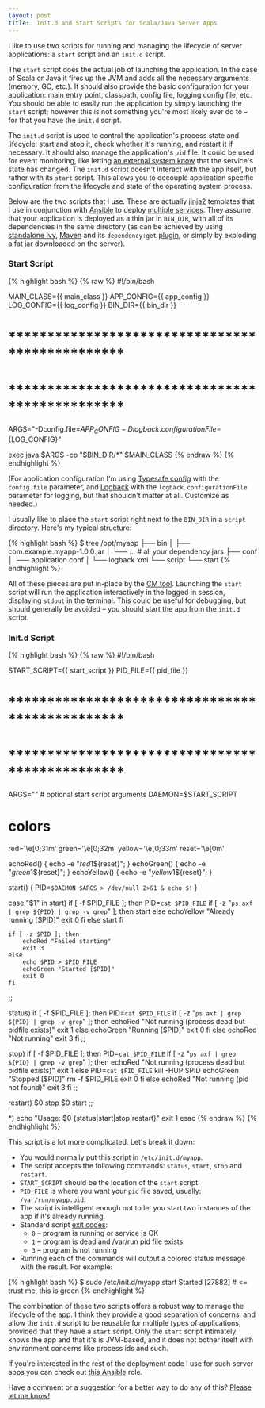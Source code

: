 ```yaml
---
layout: post
title:  Init.d and Start Scripts for Scala/Java Server Apps
---
```


I like to use two scripts for running and managing the lifecycle of server applications: a `start` script and an `init.d` script.

The `start` script does the actual job of launching the application. In the case of Scala or Java it fires up the JVM and adds all the necessary arguments (memory, GC, etc.). It should also provide the basic configuration for your application: main entry point, classpath, config file, logging config file, etc. You should be able to easily run the application by simply launching the `start` script; however this is not something you're most likely ever do to – for that you have the `init.d` script.

The `init.d` script is used to control the application's process state and lifecycle: start and stop it, check whether it's running, and restart it if necessary. It should also manage the application's `pid` file. It could be used for event monitoring, like letting [an external system know](https://docs.newrelic.com/docs/agents/java-agent/instrumentation/recording-deployments-java-agent) that the service's state has changed. The `init.d` script doesn't interact with the app itself, but rather with its `start` script. This allows you to decouple application specific configuration from the lifecycle and state of the operating system process.

Below are the two scripts that I use. These are actually [jinja2](http://jinja.pocoo.org/) templates that I use in conjunction with [Ansible](http://www.ansible.com/home) to deploy [multiple services](https://github.com/orrsella/scala-e2e-testing). They assume that your application is deployed as a thin jar in `BIN_DIR`, with all of its dependencies in the same directory (as can be achieved by using [standalone Ivy](http://ant.apache.org/ivy/history/latest-milestone/standalone.html), [Maven](http://maven.apache.org/) and its `dependency:get` [plugin](http://maven.apache.org/plugins/maven-dependency-plugin/), or simply by exploding a fat jar downloaded on the server).

### Start Script

{% highlight bash %}
{% raw %}
#!/bin/bash

MAIN_CLASS={{ main_class }}
APP_CONFIG={{ app_config }}
LOG_CONFIG={{ log_config }}
BIN_DIR={{ bin_dir }}

# ***********************************************
# ***********************************************

ARGS="-Dconfig.file=${APP_CONFIG} -Dlogback.configurationFile=${LOG_CONFIG}"

exec java $ARGS -cp "$BIN_DIR/*" $MAIN_CLASS
{% endraw %}
{% endhighlight %}

(For application configuration I'm using [Typesafe config](https://github.com/typesafehub/config) with the `config.file` parameter, and [Logback](http://logback.qos.ch/) with the `logback.configurationFile` parameter for logging, but that shouldn't matter at all. Customize as needed.)

I usually like to place the `start` script right next to the `BIN_DIR` in a `script` directory. Here's my typical structure:

{% highlight bash %}
$ tree /opt/myapp
├── bin
│   ├── com.example.myapp-1.0.0.jar
│   └── ... # all your dependency jars
├── conf
│   ├── application.conf
│   └── logback.xml
└── script
    └── start
{% endhighlight %}

All of these pieces are put in-place by the [CM tool](http://www.ansible.com/home). Launching the `start` script will run the application interactively in the logged in session, displaying `stdout` in the terminal. This could be useful for debugging, but should generally be avoided – you should start the app from the `init.d` script.

### Init.d Script

{% highlight bash %}
{% raw %}
#!/bin/bash

START_SCRIPT={{ start_script }}
PID_FILE={{ pid_file }}

# ***********************************************
# ***********************************************

ARGS="" # optional start script arguments
DAEMON=$START_SCRIPT

# colors
red='\e[0;31m'
green='\e[0;32m'
yellow='\e[0;33m'
reset='\e[0m'

echoRed() { echo -e "${red}$1${reset}"; }
echoGreen() { echo -e "${green}$1${reset}"; }
echoYellow() { echo -e "${yellow}$1${reset}"; }

start() {
  PID=`$DAEMON $ARGS > /dev/null 2>&1 & echo $!`
}

case "$1" in
start)
    if [ -f $PID_FILE ]; then
        PID=`cat $PID_FILE`
        if [ -z "`ps axf | grep ${PID} | grep -v grep`" ]; then
            start
        else
            echoYellow "Already running [$PID]"
            exit 0
        fi
    else
        start
    fi

    if [ -z $PID ]; then
        echoRed "Failed starting"
        exit 3
    else
        echo $PID > $PID_FILE
        echoGreen "Started [$PID]"
        exit 0
    fi
;;

status)
    if [ -f $PID_FILE ]; then
        PID=`cat $PID_FILE`
        if [ -z "`ps axf | grep ${PID} | grep -v grep`" ]; then
            echoRed "Not running (process dead but pidfile exists)"
            exit 1
        else
            echoGreen "Running [$PID]"
            exit 0
        fi
    else
        echoRed "Not running"
        exit 3
    fi
;;

stop)
    if [ -f $PID_FILE ]; then
        PID=`cat $PID_FILE`
        if [ -z "`ps axf | grep ${PID} | grep -v grep`" ]; then
            echoRed "Not running (process dead but pidfile exists)"
            exit 1
        else
            PID=`cat $PID_FILE`
            kill -HUP $PID
            echoGreen "Stopped [$PID]"
            rm -f $PID_FILE
            exit 0
        fi
    else
        echoRed "Not running (pid not found)"
        exit 3
    fi
;;

restart)
    $0 stop
    $0 start
;;

*)
    echo "Usage: $0 {status|start|stop|restart}"
    exit 1
esac
{% endraw %}
{% endhighlight %}

This script is a lot more complicated. Let's break it down:

* You would normally put this script in `/etc/init.d/myapp`.
* The script accepts the following commands: `status`, `start`, `stop` and `restart`.
* `START_SCRIPT` should be the location of the `start` script.
* `PID_FILE` is where you want your `pid` file saved, usually: `/var/run/myapp.pid`.
* The script is intelligent enough not to let you start two instances of the app if it's already running.
* Standard script [exit codes](http://refspecs.linuxbase.org/LSB_3.1.1/LSB-Core-generic/LSB-Core-generic/iniscrptact.html):
  * `0` – program is running or service is OK
  * `1` – program is dead and /var/run pid file exists
  * `3` – program is not running
* Running each of the commands will output a colored status message with the result. For example:

{% highlight bash %}
$ sudo /etc/init.d/myapp start
Started [27882] # <= trust me, this is green
{% endhighlight %}

The combination of these two scripts offers a robust way to manage the lifecycle of the app. I think they provide a good separation of concerns, and allow the `init.d` script to be reusable for multiple types of applications, provided that they have a `start` script. Only the `start` script intimately knows the app and that it's is JVM-based, and it does not bother itself with environment concerns like process ids and such.

If you're interested in the rest of the deployment code I use for such server apps you can check out [this Ansible](https://github.com/orrsella/scala-e2e-testing/tree/master/ansible/roles/memento-finatra) role.

Have a comment or a suggestion for a better way to do any of this? [Please let me know!](https://twitter.com/orrsella)
